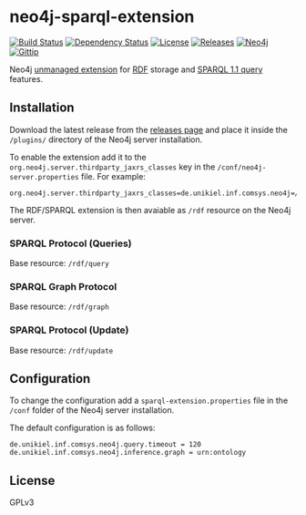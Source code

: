 # neo4j-sparql-extension

[![Build Status](https://api.shippable.com/projects/540f1f2aec1d09a97e66f20d/badge?branchName=master)](https://app.shippable.com/projects/540f1f2aec1d09a97e66f20d/builds/latest)
[![Dependency Status](https://www.versioneye.com/user/projects/539018d346c4731b13000040/badge.svg?style=flat)](https://www.versioneye.com/user/projects/539018d346c4731b13000040)
[![License](http://img.shields.io/badge/license-GPLv3-lightgrey.svg?style=flat)](LICENSE)
[![Releases](http://img.shields.io/badge/release-0.4.1-blue.svg?style=flat)](https://github.com/niclashoyer/neo4j-sparql-extension/releases)
[![Neo4j](http://img.shields.io/badge/Neo4j-2.1.3-77CE56.svg?style=flat)](http://www.neo4j.org/)
[![Gittip](http://img.shields.io/gittip/niclashoyer.svg?style=flat)](https://www.gittip.com/niclashoyer/)

Neo4j [unmanaged extension](http://docs.neo4j.org/chunked/stable/server-unmanaged-extensions.html)
for [RDF](http://www.w3.org/TR/rdf-primer/) storage and
[SPARQL 1.1 query](http://www.w3.org/TR/sparql11-protocol/) features.

## Installation

Download the latest release from the [releases page](https://github.com/niclashoyer/neo4j-sparql-extension/releases) and place it
inside the `/plugins/` directory of the Neo4j server installation.

To enable the extension add it to the
`org.neo4j.server.thirdparty_jaxrs_classes` key in the
`/conf/neo4j-server.properties` file. For example:

```
org.neo4j.server.thirdparty_jaxrs_classes=de.unikiel.inf.comsys.neo4j=/rdf
```

The RDF/SPARQL extension is then avaiable as `/rdf` resource on the
Neo4j server.

### SPARQL Protocol (Queries)

Base resource: `/rdf/query`

### SPARQL Graph Protocol

Base resource: `/rdf/graph`

### SPARQL Protocol (Update)

Base resource: `/rdf/update`

## Configuration

To change the configuration add a `sparql-extension.properties` file in the
`/conf` folder of the Neo4j server installation.

The default configuration is as follows:

```
de.unikiel.inf.comsys.neo4j.query.timeout = 120
de.unikiel.inf.comsys.neo4j.inference.graph = urn:ontology
```

## License

GPLv3
